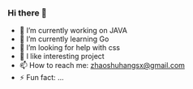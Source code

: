 ### Hi there 👋
- 🔭 I’m currently working on JAVA
- 🌱 I’m currently learning Go
- 🤔 I’m looking for help with css
- 💬 I like interesting project
- 📫 How to reach me: zhaoshuhangsx@gmail.com
- ⚡ Fun fact: ...
